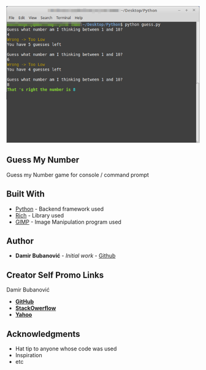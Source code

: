 <p align="center"><img src="number.png"></p>


## Guess My Number



Guess my Number game for console / command prompt


## Built With

* [Python](https://www.python.org/) - Backend framework used
* [Rich](https://pypi.org/project/rich/) - Library used
* [GIMP](https://www.gimp.org/) - Image Manipulation program used


## Author

* **Damir Bubanović** - *Initial work* - [Github](https://github.com/damir-bubanovic)


## Creator Self Promo Links

Damir Bubanović

- **[GitHub](https://github.com/damir-bubanovic)**
- **[StackOwerflow](https://stackoverflow.com/users/11778242/damir-bubanovic)**
- **[Yahoo](damir.bubanovic@yahoo.com)**

## Acknowledgments

* Hat tip to anyone whose code was used
* Inspiration
* etc

